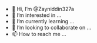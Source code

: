 - 👋 Hi, I’m @Zayniddin327a
- 👀 I’m interested in ...
- 🌱 I’m currently learning ...
- 💞️ I’m looking to collaborate on ...
- 📫 How to reach me ...

<!---
Zayniddin327a/Zayniddin327a is a ✨ special ✨ repository because its `README.md` (this file) appears on your GitHub profile.
You can click the Preview link to take a look at your changes.
--->
